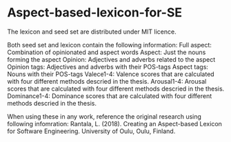 # Aspect-based-lexicon-for-SE
The lexicon and seed set are distributed under MIT licence.

Both seed set and lexicon contain the following information:
Full aspect: Combination of opinionated and aspect words
Aspect: Just the nouns forming the aspect
Opinion: Adjectives and adverbs related to the aspect
Opinion tags: Adjectives and adverbs with their POS-tags
Aspect tags: Nouns with their POS-tags
Valece1-4: Valence scores that are calculated with four different methods descried in the thesis.
Arousal1-4: Arousal scores that are calculated with four different methods descried in the thesis.
Dominance1-4: Dominance scores that are calculated with four different methods descried in the thesis.

When using these in any work, reference the original research using following infomration:
Rantala, L. (2018). Creating an Aspect-based Lexicon for Software Engineering. University of Oulu, Oulu, Finland.
